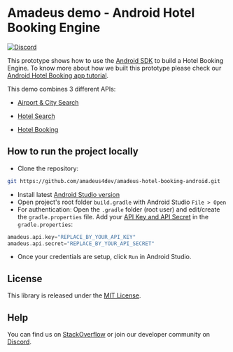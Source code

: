 # Amadeus demo - Android Hotel Booking Engine

[![Discord](https://img.shields.io/discord/696822960023011329?label=&logo=discord&logoColor=ffffff&color=7389D8&labelColor=6A7EC2)](https://discord.gg/cVrFBqx)

This prototype shows how to use the [Android SDK](https://github.com/amadeus4dev/amadeus-android) to build a Hotel Booking Engine.
To know more about how we built this prototype please check our [Android Hotel Booking app tutorial](https://developers.amadeus.com/blog/android-hotel-booking-app-tutorial).


This demo combines 3 different APIs:
* [Airport & City Search](https://developers.amadeus.com/self-service/category/air/api-doc/airport-and-city-search/api-reference)

* [Hotel Search](https://developers.amadeus.com/self-service/category/hotel/api-doc/hotel-search/api-reference)

* [Hotel Booking](https://developers.amadeus.com/self-service/category/hotel/api-doc/hotel-booking/api-reference)

## How to run the project locally

* Clone the repository:
```sh
git https://github.com/amadeus4dev/amadeus-hotel-booking-android.git
```

* Install latest [Android Studio version](https://developer.android.com/studio)
* Open project's root folder `build.gradle` with Android Studio `File > Open`
* For authentication: Open the `.gradle` folder (root user) and edit/create the `gradle.properties` file. Add your [API Key and API Secret](https://developers.amadeus.com/get-started/get-started-with-self-service-apis-335) in the `gradle.properties`:
```gradle
amadeus.api.key="REPLACE_BY_YOUR_API_KEY"
amadeus.api.secret="REPLACE_BY_YOUR_API_SECRET"
```
* Once your credentials are setup, click `Run` in Android Studio.

## License

This library is released under the [MIT License](LICENSE).

## Help

You can find us on [StackOverflow](https://stackoverflow.com/questions/tagged/amadeus) or join our developer community on
[Discord](https://discord.gg/cVrFBqx).

